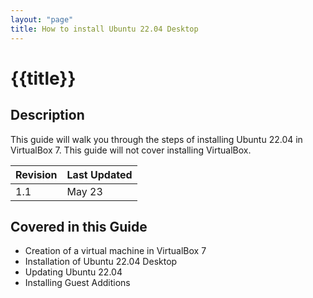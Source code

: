 ```yaml
---
layout: "page"
title: How to install Ubuntu 22.04 Desktop
---
```


# {{title}}

## Description
This guide will walk you through the steps of installing Ubuntu 22.04 in VirtualBox 7. This guide will not cover installing VirtualBox.

| Revision | Last Updated |
| -------- | ------------ |
| 1.1      | May 23       |

## Covered in this Guide
* Creation of a virtual machine in VirtualBox 7
* Installation of Ubuntu 22.04 Desktop
* Updating Ubuntu 22.04
* Installing Guest Additions

